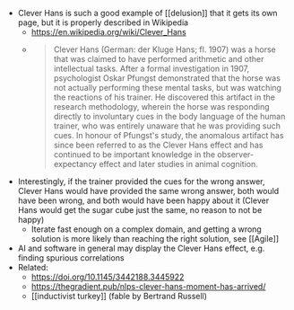 - Clever Hans is such a good example of [[delusion]] that it gets its own page, but it is properly described in Wikipedia
	- https://en.wikipedia.org/wiki/Clever_Hans
	- > Clever Hans (German: der Kluge Hans; fl. 1907) was a horse that was claimed to have performed arithmetic and other intellectual tasks. After a formal investigation in 1907, psychologist Oskar Pfungst demonstrated that the horse was not actually performing these mental tasks, but was watching the reactions of his trainer. He discovered this artifact in the research methodology, wherein the horse was responding directly to involuntary cues in the body language of the human trainer, who was entirely unaware that he was providing such cues. In honour of Pfungst's study, the anomalous artifact has since been referred to as the Clever Hans effect and has continued to be important knowledge in the observer-expectancy effect and later studies in animal cognition.
- Interestingly, if the trainer provided the cues for the wrong answer, Clever Hans would have provided the same wrong answer, both would have been wrong, and both would have been happy about it (Clever Hans would get the sugar cube just the same, no reason to not be happy)
	- Iterate fast enough on a complex domain, and getting a wrong solution is more likely than reaching the right solution, see [[Agile]]
- AI and software in general may display the Clever Hans effect, e.g. finding spurious correlations
- Related:
	- https://doi.org/10.1145/3442188.3445922
	- https://thegradient.pub/nlps-clever-hans-moment-has-arrived/
	- [[inductivist turkey]] (fable by Bertrand Russell)